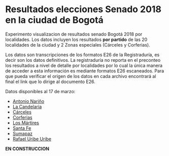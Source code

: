 # Resultados elecciones Senado 2018 en la ciudad de Bogotá

Experimento visualizacion de resultados senado Bogotá 2018 por localidades. 
Los datos incluyen los resultados **por partido** de las 20 localidades de la ciudad y 2 Zonas especiales (Cárceles y Corferias).

Los datos son transcripciones de los formatos E26 de la Registraduría, es decir son los datos definitivos.
La registraduría no reporta en el preconteo los resultados a nivel de detalle por localidades por lo cual la única manera
de acceder a esta información es mediante formatos E26 escaneados. Para que pueda verificar el origen de los datos en cada archivo encontrará al final el link que lo dirige al documento E26.

Datos disponibles al 17 de marzo:

* [Antonio Nariño](localidades/Votaciones_localidades/ANTONIO_NARINO_OK.csv)
* [La Candelaria](localidades/Votaciones_localidades/CANDELARIA_OK.csv)
* [Cárceles](localidades/Votaciones_localidades/CARCELES_OK.csv)
* [Corferias](localidades/Votaciones_localidades/CORFERIAS_OK.csv)
* [Los Mártires](localidades/Votaciones_localidades/MARTIRES_OK.csv)
* [Santa Fe](localidades/Votaciones_localidades/SANTA_FE_OK.csv)
* [Sumapaz](localidades/Votaciones_localidades/SUMAPAZ_OK.csv)
* [Rafael Uribe Uribe](localidades/Votaciones_localidades/RAFAEL_URIBE_URIBE_OK.csv)

**EN CONSTRUCCION**

